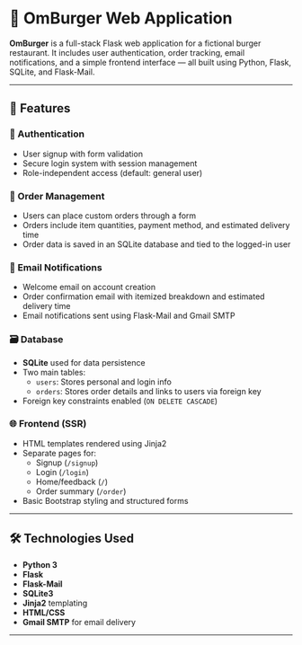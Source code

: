 # 🍔 OmBurger Web Application

**OmBurger** is a full-stack Flask web application for a fictional burger restaurant. It includes user authentication, order tracking, email notifications, and a simple frontend interface — all built using Python, Flask, SQLite, and Flask-Mail.

---

## 📌 Features

### 🔐 Authentication
- User signup with form validation
- Secure login system with session management
- Role-independent access (default: general user)

### 🧾 Order Management
- Users can place custom orders through a form
- Orders include item quantities, payment method, and estimated delivery time
- Order data is saved in an SQLite database and tied to the logged-in user

### 📧 Email Notifications
- Welcome email on account creation
- Order confirmation email with itemized breakdown and estimated delivery time
- Email notifications sent using Flask-Mail and Gmail SMTP

### 🗃️ Database
- **SQLite** used for data persistence
- Two main tables:
  - `users`: Stores personal and login info
  - `orders`: Stores order details and links to users via foreign key
- Foreign key constraints enabled (`ON DELETE CASCADE`)

### 🌐 Frontend (SSR)
- HTML templates rendered using Jinja2
- Separate pages for:
  - Signup (`/signup`)
  - Login (`/login`)
  - Home/feedback (`/`)
  - Order summary (`/order`)
- Basic Bootstrap styling and structured forms

---

## 🛠 Technologies Used

- **Python 3**
- **Flask**
- **Flask-Mail**
- **SQLite3**
- **Jinja2** templating
- **HTML/CSS**
- **Gmail SMTP** for email delivery

---

